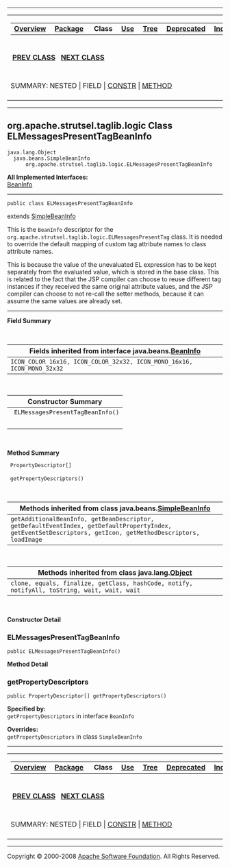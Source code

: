 ------------------------------------------------------------------------

<span id="navbar_top"></span> [](#skip-navbar_top "Skip navigation links")

<table>
<colgroup>
<col width="50%" />
<col width="50%" />
</colgroup>
<tbody>
<tr class="odd">
<td align="left"><span id="navbar_top_firstrow"></span>
<table>
<tbody>
<tr class="odd">
<td align="left"><a href="../../../../../overview-summary.html.md"><strong>Overview</strong></a> </td>
<td align="left"><a href="package-summary.html.md"><strong>Package</strong></a> </td>
<td align="left"> <strong>Class</strong> </td>
<td align="left"><a href="class-use/ELMessagesPresentTagBeanInfo.html.md"><strong>Use</strong></a> </td>
<td align="left"><a href="package-tree.html.md"><strong>Tree</strong></a> </td>
<td align="left"><a href="../../../../../deprecated-list.html.md"><strong>Deprecated</strong></a> </td>
<td align="left"><a href="../../../../../index-all.html.md"><strong>Index</strong></a> </td>
<td align="left"><a href="../../../../../help-doc.html.md"><strong>Help</strong></a> </td>
</tr>
</tbody>
</table></td>
<td align="left"></td>
</tr>
<tr class="even">
<td align="left"> <a href="../../../../../org/apache/strutsel/taglib/logic/ELMessagesPresentTag.html.md" title="class in org.apache.strutsel.taglib.logic"><strong>PREV CLASS</strong></a>   <a href="../../../../../org/apache/strutsel/taglib/logic/ELNotMatchTag.html" title="class in org.apache.strutsel.taglib.logic"><strong>NEXT CLASS</strong></a></td>
<td align="left"><a href="../../../../../index.html.md?org/apache/strutsel/taglib/logic/ELMessagesPresentTagBeanInfo.html"><strong>FRAMES</strong></a>    <a href="ELMessagesPresentTagBeanInfo.html"><strong>NO FRAMES</strong></a>    
<a href="../../../../../allclasses-noframe.html.md"><strong>All Classes</strong></a></td>
</tr>
<tr class="odd">
<td align="left">SUMMARY: NESTED | FIELD | <a href="#constructor_summary">CONSTR</a> | <a href="#method_summary">METHOD</a></td>
<td align="left">DETAIL: FIELD | <a href="#constructor_detail">CONSTR</a> | <a href="#method_detail">METHOD</a></td>
</tr>
</tbody>
</table>

<span id="skip-navbar_top"></span>

------------------------------------------------------------------------

org.apache.strutsel.taglib.logic
 Class ELMessagesPresentTagBeanInfo
-----------------------------------

    java.lang.Object
      java.beans.SimpleBeanInfo
          org.apache.strutsel.taglib.logic.ELMessagesPresentTagBeanInfo

**All Implemented Interfaces:**  
[BeanInfo](http://java.sun.com/j2se/1.4.2/docs/api/java/beans/BeanInfo.html.md?is-external=true "class or interface in java.beans")

------------------------------------------------------------------------

    public class ELMessagesPresentTagBeanInfo

extends [SimpleBeanInfo](http://java.sun.com/j2se/1.4.2/docs/api/java/beans/SimpleBeanInfo.html.md?is-external=true "class or interface in java.beans")

This is the `BeanInfo` descriptor for the `org.apache.strutsel.taglib.logic.ELMessagesPresentTag` class. It is needed to override the default mapping of custom tag attribute names to class attribute names.

This is because the value of the unevaluated EL expression has to be kept separately from the evaluated value, which is stored in the base class. This is related to the fact that the JSP compiler can choose to reuse different tag instances if they received the same original attribute values, and the JSP compiler can choose to not re-call the setter methods, because it can assume the same values are already set.

------------------------------------------------------------------------

<span id="field_summary"></span>

**Field Summary**

 <span id="fields_inherited_from_class_java.beans.BeanInfo"></span>

| **Fields inherited from interface java.beans.[BeanInfo](http://java.sun.com/j2se/1.4.2/docs/api/java/beans/BeanInfo.html.md?is-external=true "class or interface in java.beans")** |
|---------------------------------------------------------------------------------------------------------------------------------------------------------------------------------|
| `ICON_COLOR_16x16, ICON_COLOR_32x32, ICON_MONO_16x16, ICON_MONO_32x32`                                                                                                          |

  <span id="constructor_summary"></span>

| **Constructor Summary**           |
|-----------------------------------|
| ` ELMessagesPresentTagBeanInfo()` 
                                    |

  <span id="method_summary"></span>

**Method Summary**

` PropertyDescriptor[]`

` getPropertyDescriptors()`
            

 <span id="methods_inherited_from_class_java.beans.SimpleBeanInfo"></span>

| **Methods inherited from class java.beans.[SimpleBeanInfo](http://java.sun.com/j2se/1.4.2/docs/api/java/beans/SimpleBeanInfo.html.md?is-external=true "class or interface in java.beans")** |
|------------------------------------------------------------------------------------------------------------------------------------------------------------------------------------------|
| `getAdditionalBeanInfo, getBeanDescriptor, getDefaultEventIndex, getDefaultPropertyIndex, getEventSetDescriptors, getIcon, getMethodDescriptors, loadImage`                              |

 <span id="methods_inherited_from_class_java.lang.Object"></span>

| **Methods inherited from class java.lang.[Object](http://java.sun.com/j2se/1.4.2/docs/api/java/lang/Object.html.md?is-external=true "class or interface in java.lang")** |
|-----------------------------------------------------------------------------------------------------------------------------------------------------------------------|
| `clone, equals, finalize, getClass, hashCode, notify, notifyAll, toString, wait, wait, wait`                                                                          |

 

<span id="constructor_detail"></span>

**Constructor Detail**

### ELMessagesPresentTagBeanInfo

    public ELMessagesPresentTagBeanInfo()

<span id="method_detail"></span>

**Method Detail**

### getPropertyDescriptors

    public PropertyDescriptor[] getPropertyDescriptors()

**Specified by:**  
`getPropertyDescriptors` in interface `BeanInfo`

**Overrides:**  
`getPropertyDescriptors` in class `SimpleBeanInfo`

------------------------------------------------------------------------

<span id="navbar_bottom"></span> [](#skip-navbar_bottom "Skip navigation links")

<table>
<colgroup>
<col width="50%" />
<col width="50%" />
</colgroup>
<tbody>
<tr class="odd">
<td align="left"><span id="navbar_bottom_firstrow"></span>
<table>
<tbody>
<tr class="odd">
<td align="left"><a href="../../../../../overview-summary.html.md"><strong>Overview</strong></a> </td>
<td align="left"><a href="package-summary.html.md"><strong>Package</strong></a> </td>
<td align="left"> <strong>Class</strong> </td>
<td align="left"><a href="class-use/ELMessagesPresentTagBeanInfo.html.md"><strong>Use</strong></a> </td>
<td align="left"><a href="package-tree.html.md"><strong>Tree</strong></a> </td>
<td align="left"><a href="../../../../../deprecated-list.html.md"><strong>Deprecated</strong></a> </td>
<td align="left"><a href="../../../../../index-all.html.md"><strong>Index</strong></a> </td>
<td align="left"><a href="../../../../../help-doc.html.md"><strong>Help</strong></a> </td>
</tr>
</tbody>
</table></td>
<td align="left"></td>
</tr>
<tr class="even">
<td align="left"> <a href="../../../../../org/apache/strutsel/taglib/logic/ELMessagesPresentTag.html.md" title="class in org.apache.strutsel.taglib.logic"><strong>PREV CLASS</strong></a>   <a href="../../../../../org/apache/strutsel/taglib/logic/ELNotMatchTag.html" title="class in org.apache.strutsel.taglib.logic"><strong>NEXT CLASS</strong></a></td>
<td align="left"><a href="../../../../../index.html.md?org/apache/strutsel/taglib/logic/ELMessagesPresentTagBeanInfo.html"><strong>FRAMES</strong></a>    <a href="ELMessagesPresentTagBeanInfo.html"><strong>NO FRAMES</strong></a>    
<a href="../../../../../allclasses-noframe.html.md"><strong>All Classes</strong></a></td>
</tr>
<tr class="odd">
<td align="left">SUMMARY: NESTED | FIELD | <a href="#constructor_summary">CONSTR</a> | <a href="#method_summary">METHOD</a></td>
<td align="left">DETAIL: FIELD | <a href="#constructor_detail">CONSTR</a> | <a href="#method_detail">METHOD</a></td>
</tr>
</tbody>
</table>

<span id="skip-navbar_bottom"></span>

------------------------------------------------------------------------

Copyright © 2000-2008 [Apache Software Foundation](http://www.apache.org/). All Rights Reserved.

